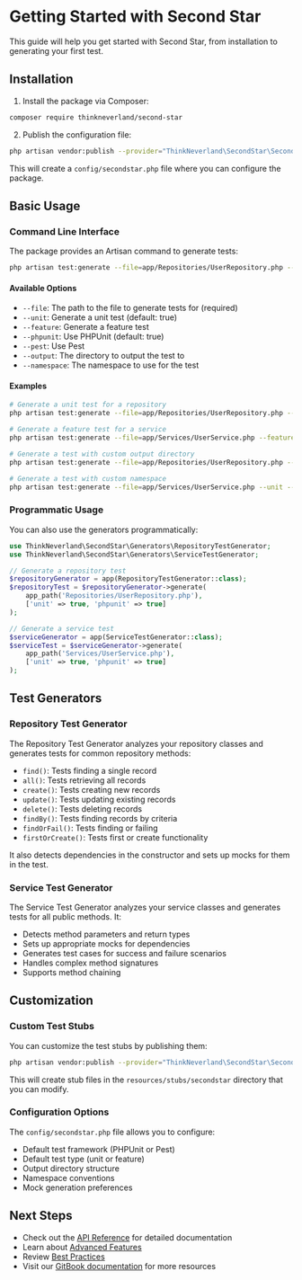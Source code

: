 # Getting Started with Second Star

This guide will help you get started with Second Star, from installation to generating your first test.

## Installation

1. Install the package via Composer:

```bash
composer require thinkneverland/second-star
```

2. Publish the configuration file:

```bash
php artisan vendor:publish --provider="ThinkNeverland\SecondStar\SecondStarServiceProvider" --tag="config"
```

This will create a `config/secondstar.php` file where you can configure the package.

## Basic Usage

### Command Line Interface

The package provides an Artisan command to generate tests:

```bash
php artisan test:generate --file=app/Repositories/UserRepository.php --unit --phpunit
```

#### Available Options

- `--file`: The path to the file to generate tests for (required)
- `--unit`: Generate a unit test (default: true)
- `--feature`: Generate a feature test
- `--phpunit`: Use PHPUnit (default: true)
- `--pest`: Use Pest
- `--output`: The directory to output the test to
- `--namespace`: The namespace to use for the test

#### Examples

```bash
# Generate a unit test for a repository
php artisan test:generate --file=app/Repositories/UserRepository.php --unit --phpunit

# Generate a feature test for a service
php artisan test:generate --file=app/Services/UserService.php --feature --phpunit

# Generate a test with custom output directory
php artisan test:generate --file=app/Repositories/UserRepository.php --unit --phpunit --output=tests/Custom

# Generate a test with custom namespace
php artisan test:generate --file=app/Services/UserService.php --unit --phpunit --namespace=Custom
```

### Programmatic Usage

You can also use the generators programmatically:

```php
use ThinkNeverland\SecondStar\Generators\RepositoryTestGenerator;
use ThinkNeverland\SecondStar\Generators\ServiceTestGenerator;

// Generate a repository test
$repositoryGenerator = app(RepositoryTestGenerator::class);
$repositoryTest = $repositoryGenerator->generate(
    app_path('Repositories/UserRepository.php'),
    ['unit' => true, 'phpunit' => true]
);

// Generate a service test
$serviceGenerator = app(ServiceTestGenerator::class);
$serviceTest = $serviceGenerator->generate(
    app_path('Services/UserService.php'),
    ['unit' => true, 'phpunit' => true]
);
```

## Test Generators

### Repository Test Generator

The Repository Test Generator analyzes your repository classes and generates tests for common repository methods:

- `find()`: Tests finding a single record
- `all()`: Tests retrieving all records
- `create()`: Tests creating new records
- `update()`: Tests updating existing records
- `delete()`: Tests deleting records
- `findBy()`: Tests finding records by criteria
- `findOrFail()`: Tests finding or failing
- `firstOrCreate()`: Tests first or create functionality

It also detects dependencies in the constructor and sets up mocks for them in the test.

### Service Test Generator

The Service Test Generator analyzes your service classes and generates tests for all public methods. It:

- Detects method parameters and return types
- Sets up appropriate mocks for dependencies
- Generates test cases for success and failure scenarios
- Handles complex method signatures
- Supports method chaining

## Customization

### Custom Test Stubs

You can customize the test stubs by publishing them:

```bash
php artisan vendor:publish --provider="ThinkNeverland\SecondStar\SecondStarServiceProvider" --tag="stubs"
```

This will create stub files in the `resources/stubs/secondstar` directory that you can modify.

### Configuration Options

The `config/secondstar.php` file allows you to configure:

- Default test framework (PHPUnit or Pest)
- Default test type (unit or feature)
- Output directory structure
- Namespace conventions
- Mock generation preferences

## Next Steps

- Check out the [API Reference](api-reference.md) for detailed documentation
- Learn about [Advanced Features](advanced-features.md)
- Review [Best Practices](best-practices.md)
- Visit our [GitBook documentation](https://thinkneverland.gitbook.io/second-star/) for more resources
